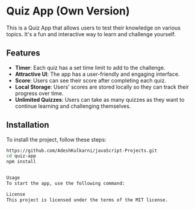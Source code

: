 # Quiz App (Own Version)

This is a Quiz App that allows users to test their knowledge on various topics. It's a fun and interactive way to learn and challenge yourself.

## Features

- **Timer**: Each quiz has a set time limit to add to the challenge.
- **Attractive UI**: The app has a user-friendly and engaging interface.
- **Score**: Users can see their score after completing each quiz.
- **Local Storage**: Users' scores are stored locally so they can track their progress over time.
- **Unlimited Quizzes**: Users can take as many quizzes as they want to continue learning and challenging themselves.

## Installation

To install the project, follow these steps:

```bash
https://github.com/AdeshKulkarni/javaScript-Projects.git
cd quiz-app
npm install


Usage
To start the app, use the following command:

License
This project is licensed under the terms of the MIT license.

```

